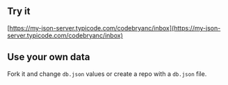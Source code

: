 ## Try it

[https://my-json-server.typicode.com/codebryanc/inbox](https://my-json-server.typicode.com/codebryanc/inbox)

## Use your own data

Fork it and change `db.json` values or create a repo with a `db.json` file.
